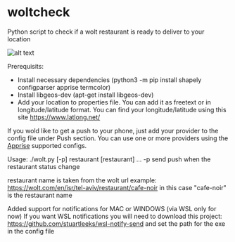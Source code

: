 # woltcheck
Python script to check if a wolt restaurant is ready to deliver to your location

![alt text](https://user-images.githubusercontent.com/6189366/147935485-932caef9-9c83-4541-9c1e-449eadd340a8.png?raw=true)

Prerequisits:
- Install necessary dependencies (python3 -m pip install shapely configparser apprise termcolor)
- Install libgeos-dev (apt-get install libgeos-dev)
- Add your location to properties file. You can add it as freetext or in longitude/latitude format. 
  You can find your longitude/latitude using this site https://www.latlong.net/

If you wold like to get a push to your phone, just add your provider to the config file under Push section.
You can use one or more providers using the [Apprise](https://github.com/caronc/apprise) supported configs. 

Usage:
./wolt.py [-p] restaurant [restaurant] ...
-p send push when the restaurant status change

restaurant name is taken from the wolt url
example: https://wolt.com/en/isr/tel-aviv/restaurant/cafe-noir
  in this case "cafe-noir" is the restaurant name

Added support for notifications for MAC or WINDOWS (via WSL only for now)
If you want WSL notifications you will need to download this project:
https://github.com/stuartleeks/wsl-notify-send
and set the path for the exe in the config file
